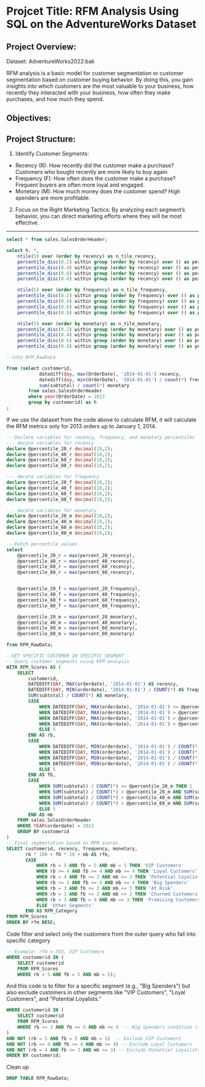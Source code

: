 # Projcet Title: RFM Analysis Using SQL on the AdventureWorks Dataset

## Project Overview: 

Dataset: AdventureWorks2022.bak 

RFM analysis is a basic model for customer segmentation or customer segmentation based on customer buying behavior. By doing this, you gain insights into which customers are the most valuable to your business, how recently they interacted with your business, how often they make purchases, and how much they spend.

## Objectives:

## Project Structure:
1. Identify Customer Segments:
- Recency (R): How recently did the customer make a purchase? Customers who 
bought recently are more likely to buy again.
- Frequency (F): How often does the customer make a purchase? Frequent buyers are often more loyal and engaged.
- Monetary (M): How much money does the customer spend? High spenders are more profitable.

2. Focus on the Right Marketing Tactics:
By analyzing each segment’s behavior, you can direct marketing efforts where 
they will be most effective.

---

```sql
select * from sales.SalesOrderHeader;
```

```sql
select h. *,
	ntile(5) over (order by recency) as n_tile_recency,
	percentile_disc(0.2) within group (order by recency) over () as percent_20_recency,
	percentile_disc(0.4) within group (order by recency) over () as percent_40_recency,
	percentile_disc(0.6) within group (order by recency) over () as percent_60_recency,
	percentile_disc(0.8) within group (order by recency) over () as percent_80_recency,

	ntile(5) over (order by frequency) as n_tile_frequency,
	percentile_disc(0.2) within group (order by frequency) over () as percent_20_frequency,
	percentile_disc(0.4) within group (order by frequency) over () as percent_40_frequency,
	percentile_disc(0.6) within group (order by frequency) over () as percent_60_frequency,
	percentile_disc(0.8) within group (order by frequency) over () as percent_80_frequency,

	ntile(5) over (order by monetary) as n_tile_monetary,
	percentile_disc(0.2) within group (order by monetary) over () as percent_20_monetary,
	percentile_disc(0.4) within group (order by monetary) over () as percent_40_monetary,
	percentile_disc(0.6) within group (order by monetary) over () as percent_60_monetary,
	percentile_disc(0.8) within group (order by monetary) over () as percent_80_monetary

--into RFM_RawData

from (select customerid,
			datediff(day, max(OrderDate), '2014-01-01') recency,
			datediff(day, min(OrderDate), '2014-01-01') / count(*) frequency,
			sum(subtotal) / count(*) monetary
		from sales.SalesOrderHeader
		where year(OrderDate) = 2013
		group by customerid) as h
;
```

If we use the dataset from the code above to calculate RFM, it will calculate the RFM metrics only for 2013 orders up to January 1, 2014.
```sql
-- Declare variables for recency, frequency, and monetary percentiles
--- decare variables for recency
declare @percentile_20_r decimal(10,2);
declare @percentile_40_r decimal(10,2);
declare @percentile_60_r decimal(10,2);
declare @percentile_80_r decimal(10,2);

--- decare variables for frequency
declare @percentile_20_f decimal(10,2);
declare @percentile_40_f decimal(10,2);
declare @percentile_60_f decimal(10,2);
declare @percentile_80_f decimal(10,2);

--- decare variables for monetary
declare @percentile_20_m decimal(10,2);
declare @percentile_40_m decimal(10,2);
declare @percentile_60_m decimal(10,2);
declare @percentile_80_m decimal(10,2);

-- Fetch percentile values
select 
	@percentile_20_r = max(percent_20_recency),
	@percentile_40_r = max(percent_40_recency),
	@percentile_60_r = max(percent_60_recency),
	@percentile_80_r = max(percent_80_recency),


	@percentile_20_f = max(percent_20_frequency),
	@percentile_40_f = max(percent_40_frequency),
	@percentile_60_f = max(percent_60_frequency),
	@percentile_80_f = max(percent_80_frequency),

	@percentile_20_m = max(percent_20_monetary),
	@percentile_40_m = max(percent_40_monetary),
	@percentile_60_m = max(percent_60_monetary),
	@percentile_80_m = max(percent_80_monetary)

from RFM_RawData;

--GET SPECIFIC CUSTOMER IN SPECIFIC SEGMENT
-- Query customer segments using RFM analysis
WITH RFM_Scores AS (
    SELECT 
        customerid, 
        DATEDIFF(DAY, MAX(orderdate), '2014-01-01') AS recency,
        DATEDIFF(DAY, MIN(orderdate), '2014-01-01') / COUNT(*) AS frequency,
        SUM(subtotal) / COUNT(*) AS monetary,
        CASE 
            WHEN DATEDIFF(DAY, MAX(orderdate), '2014-01-01') <= @percentile_20_r THEN 1
            WHEN DATEDIFF(DAY, MAX(orderdate), '2014-01-01') > @percentile_20_r AND DATEDIFF(DAY, MAX(orderdate), '2014-01-01') <= @percentile_40_r THEN 2
            WHEN DATEDIFF(DAY, MAX(orderdate), '2014-01-01') > @percentile_40_r AND DATEDIFF(DAY, MAX(orderdate), '2014-01-01') <= @percentile_60_r THEN 3
            WHEN DATEDIFF(DAY, MAX(orderdate), '2014-01-01') > @percentile_60_r AND DATEDIFF(DAY, MAX(orderdate), '2014-01-01') <= @percentile_80_r THEN 4
            ELSE 5 
        END AS rb,
        CASE 
            WHEN DATEDIFF(DAY, MIN(orderdate), '2014-01-01') / COUNT(*) <= @percentile_20_f THEN 1
            WHEN DATEDIFF(DAY, MIN(orderdate), '2014-01-01') / COUNT(*) > @percentile_20_f AND DATEDIFF(DAY, MIN(orderdate), '2014-01-01') / COUNT(*) <= @percentile_40_f THEN 2
            WHEN DATEDIFF(DAY, MIN(orderdate), '2014-01-01') / COUNT(*) > @percentile_40_f AND DATEDIFF(DAY, MIN(orderdate), '2014-01-01') / COUNT(*) <= @percentile_60_f THEN 3
            WHEN DATEDIFF(DAY, MIN(orderdate), '2014-01-01') / COUNT(*) > @percentile_60_f AND DATEDIFF(DAY, MIN(orderdate), '2014-01-01') / COUNT(*) <= @percentile_80_f THEN 4
            ELSE 5 
        END AS fb,
        CASE 
            WHEN SUM(subtotal) / COUNT(*) <= @percentile_20_m THEN 1
            WHEN SUM(subtotal) / COUNT(*) > @percentile_20_m AND SUM(subtotal) / COUNT(*) <= @percentile_40_m THEN 2
            WHEN SUM(subtotal) / COUNT(*) > @percentile_40_m AND SUM(subtotal) / COUNT(*) <= @percentile_60_m THEN 3
            WHEN SUM(subtotal) / COUNT(*) > @percentile_60_m AND SUM(subtotal) / COUNT(*) <= @percentile_80_m THEN 4
            ELSE 5 
        END AS mb
    FROM sales.SalesOrderHeader
    WHERE YEAR(orderdate) = 2013
    GROUP BY customerid
)
-- Final segmentation based on RFM scores
SELECT customerid, recency, frequency, monetary, 
       rb * 100 + fb * 10 + mb AS rfm,
       CASE
           WHEN rb = 5 AND fb = 5 AND mb = 5 THEN 'VIP Customers'
           WHEN rb >= 4 AND fb >= 4 AND mb >= 4 THEN 'Loyal Customers'
           WHEN rb = 4 AND fb <= 3 AND mb <= 3 THEN 'Potential Loyalists'
           WHEN rb <= 3 AND fb >= 4 AND mb >= 4 THEN 'Big Spenders'
           WHEN rb = 3 AND fb <= 3 AND mb <= 3 THEN 'At Risk'
           WHEN rb = 1 AND fb <= 2 AND mb <= 2 THEN 'Churned Customers'
           WHEN rb = 3 AND fb = 4 AND mb <= 3 THEN 'Promising Customers'
           ELSE 'Other Segments'
       END AS RFM_Category
FROM RFM_Scores
ORDER BY rfm DESC; 
```

Code filter and select only the customers from the outer query who fall into specific category
```sql
-- Example: rfm = 555, VIP Customers
WHERE customerid IN (
    SELECT customerid
    FROM RFM_Scores
	WHERE rb = 5 AND fb = 5 AND mb = 5);
```

And this code is to filter for a specific segment (e.g., "Big Spenders") but also exclude customers in other segments like "VIP Customers", "Loyal Customers", and "Potential Loyalists."
```sql
WHERE customerid IN (
    SELECT customerid
    FROM RFM_Scores
    WHERE rb <= 3 AND fb >= 4 AND mb >= 4  -- Big Spenders condition (this can change to any segment you want to extract customerID)
)
AND NOT (rb = 5 AND fb = 5 AND mb = 5)  -- Exclude VIP Customers
AND NOT (rb >= 4 AND fb >= 4 AND mb >= 4) -- Exclude Loyal Customers
AND NOT (rb = 4 AND fb <= 3 AND mb <= 3) -- Exclude Potential Loyalists
ORDER BY customerid;
```

Clean up
```sql
DROP TABLE RFM_RawData;
```
